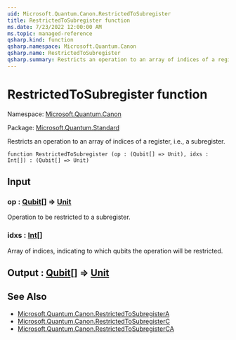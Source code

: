 ```yaml
---
uid: Microsoft.Quantum.Canon.RestrictedToSubregister
title: RestrictedToSubregister function
ms.date: 7/23/2022 12:00:00 AM
ms.topic: managed-reference
qsharp.kind: function
qsharp.namespace: Microsoft.Quantum.Canon
qsharp.name: RestrictedToSubregister
qsharp.summary: Restricts an operation to an array of indices of a register, i.e., a subregister.
---
```


# RestrictedToSubregister function

Namespace: [Microsoft.Quantum.Canon](xref:Microsoft.Quantum.Canon)

Package: [Microsoft.Quantum.Standard](https://nuget.org/packages/Microsoft.Quantum.Standard)


Restricts an operation to an array of indices of a register, i.e., a subregister.

```qsharp
function RestrictedToSubregister (op : (Qubit[] => Unit), idxs : Int[]) : (Qubit[] => Unit)
```


## Input

### op : [Qubit](xref:microsoft.quantum.qsharp.valueliterals#qubit-literals)[] => [Unit](xref:microsoft.quantum.qsharp.valueliterals#unit-literal) 

Operation to be restricted to a subregister.


### idxs : [Int](xref:microsoft.quantum.qsharp.valueliterals#int-literals)[]

Array of indices, indicating to which qubits the operation will be restricted.



## Output : [Qubit](xref:microsoft.quantum.qsharp.valueliterals#qubit-literals)[] => [Unit](xref:microsoft.quantum.qsharp.valueliterals#unit-literal) 



## See Also

- [Microsoft.Quantum.Canon.RestrictedToSubregisterA](xref:Microsoft.Quantum.Canon.RestrictedToSubregisterA)
- [Microsoft.Quantum.Canon.RestrictedToSubregisterC](xref:Microsoft.Quantum.Canon.RestrictedToSubregisterC)
- [Microsoft.Quantum.Canon.RestrictedToSubregisterCA](xref:Microsoft.Quantum.Canon.RestrictedToSubregisterCA)
